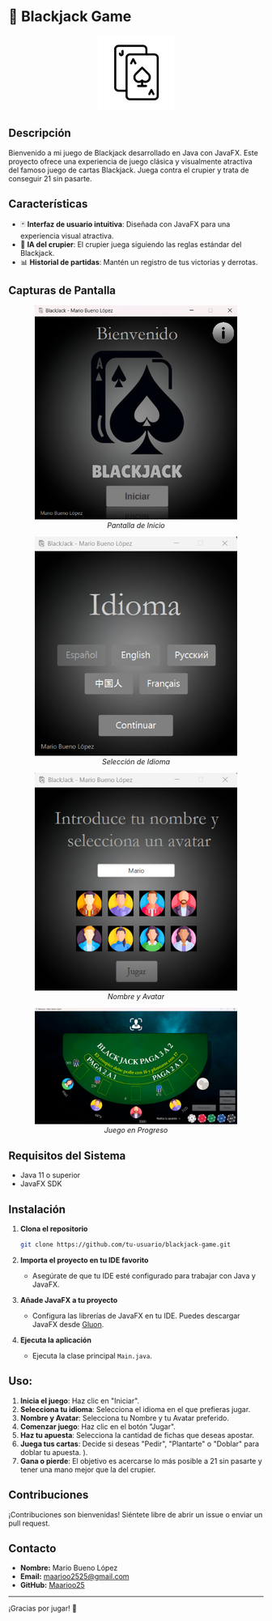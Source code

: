 # 🎲 Blackjack Game

<p align="center">
  <img src="./assets/icon.png" alt="Blackjack Logo" width="150"/>
</p>

## Descripción

Bienvenido a mi juego de Blackjack desarrollado en Java con JavaFX. Este proyecto ofrece una experiencia de juego clásica y visualmente atractiva del famoso juego de cartas Blackjack. Juega contra el crupier y trata de conseguir 21 sin pasarte.

## Características

- 🃏 **Interfaz de usuario intuitiva**: Diseñada con JavaFX para una experiencia visual atractiva.
- 🤖 **IA del crupier**: El crupier juega siguiendo las reglas estándar del Blackjack.
- 📊 **Historial de partidas**: Mantén un registro de tus victorias y derrotas.

## Capturas de Pantalla

<p align="center">
  <img src="./assets/Pantalla_Inicio.png" alt="Pantalla de Inicio" width="400"/>
  <br>
  <em>Pantalla de Inicio</em>
</p>

<p align="center">
  <img src="./assets/Idioma.png" alt="Selección de Idioma" width="400"/>
  <br>
  <em>Selección de Idioma</em>
</p>

<p align="center">
  <img src="./assets/Nombre_Avatar.png" alt="Nombre y Avatar" width="400"/>
  <br>
  <em>Nombre y Avatar</em>
</p>

<p align="center">
  <img src="./assets/Tablero.png" alt="Juego en Progreso" width="400"/>
  <br>
  <em>Juego en Progreso</em>
</p>

## Requisitos del Sistema

- Java 11 o superior
- JavaFX SDK

## Instalación

1. **Clona el repositorio**
    ```sh
    git clone https://github.com/tu-usuario/blackjack-game.git
    ```
2. **Importa el proyecto en tu IDE favorito**
    - Asegúrate de que tu IDE esté configurado para trabajar con Java y JavaFX.

3. **Añade JavaFX a tu proyecto**
    - Configura las librerías de JavaFX en tu IDE. Puedes descargar JavaFX desde [Gluon](https://gluonhq.com/products/javafx/).

4. **Ejecuta la aplicación**
    - Ejecuta la clase principal `Main.java`.

## Uso:

1. **Inicia el juego**: Haz clic en "Iniciar".
2. **Selecciona tu idioma**: Selecciona el idioma en el que prefieras jugar.
3. **Nombre y Avatar**: Selecciona tu Nombre y tu Avatar preferido.
4. **Comenzar juego**: Haz clic en el botón "Jugar".
5. **Haz tu apuesta**: Selecciona la cantidad de fichas que deseas apostar.
6. **Juega tus cartas**: Decide si deseas "Pedir", "Plantarte" o "Doblar" para doblar tu apuesta. ).
7. **Gana o pierde**: El objetivo es acercarse lo más posible a 21 sin pasarte y tener una mano mejor que la del crupier.

## Contribuciones

¡Contribuciones son bienvenidas! Siéntete libre de abrir un issue o enviar un pull request.

## Contacto

- **Nombre:** Mario Bueno López
- **Email:** maarioo2525@gmail.com
- **GitHub:** [Maarioo25](https://github.com/Maarioo25)

---

¡Gracias por jugar! 🎉
